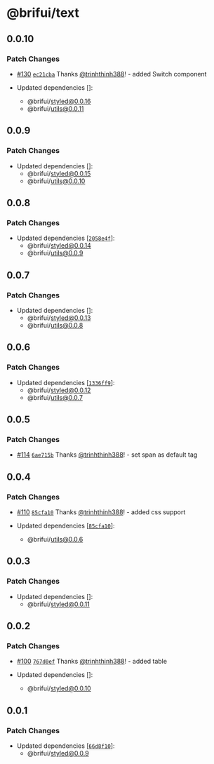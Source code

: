 # @brifui/text

## 0.0.10

### Patch Changes

- [#130](https://github.com/brifui-org/brif-ui/pull/130) [`ec21cba`](https://github.com/brifui-org/brif-ui/commit/ec21cba5d415145d5564cbf1d72612be7337d489) Thanks [@trinhthinh388](https://github.com/trinhthinh388)! - added Switch component

- Updated dependencies []:
  - @brifui/styled@0.0.16
  - @brifui/utils@0.0.11

## 0.0.9

### Patch Changes

- Updated dependencies []:
  - @brifui/styled@0.0.15
  - @brifui/utils@0.0.10

## 0.0.8

### Patch Changes

- Updated dependencies [[`2058e4f`](https://github.com/brifui-org/brif-ui/commit/2058e4f4fc43139d9b13322c5c50b49f43dc2f28)]:
  - @brifui/styled@0.0.14
  - @brifui/utils@0.0.9

## 0.0.7

### Patch Changes

- Updated dependencies []:
  - @brifui/styled@0.0.13
  - @brifui/utils@0.0.8

## 0.0.6

### Patch Changes

- Updated dependencies [[`1336ff9`](https://github.com/brifui-org/brif-ui/commit/1336ff9dd99899e54da1bd4bfa77168c14c4e662)]:
  - @brifui/styled@0.0.12
  - @brifui/utils@0.0.7

## 0.0.5

### Patch Changes

- [#114](https://github.com/brifui-org/brif-ui/pull/114) [`6ae715b`](https://github.com/brifui-org/brif-ui/commit/6ae715b08fb95714a2af577be7f74d411660384d) Thanks [@trinhthinh388](https://github.com/trinhthinh388)! - set span as default tag

## 0.0.4

### Patch Changes

- [#110](https://github.com/brifui-org/brif-ui/pull/110) [`85cfa10`](https://github.com/brifui-org/brif-ui/commit/85cfa10cca6ad3b3de2d48004e8517068c91df33) Thanks [@trinhthinh388](https://github.com/trinhthinh388)! - added css support

- Updated dependencies [[`85cfa10`](https://github.com/brifui-org/brif-ui/commit/85cfa10cca6ad3b3de2d48004e8517068c91df33)]:
  - @brifui/utils@0.0.6

## 0.0.3

### Patch Changes

- Updated dependencies []:
  - @brifui/styled@0.0.11

## 0.0.2

### Patch Changes

- [#100](https://github.com/brifui-org/brif-ui/pull/100) [`767d0ef`](https://github.com/brifui-org/brif-ui/commit/767d0ef50ac4113eac4d6c47231eabbdbbe85031) Thanks [@trinhthinh388](https://github.com/trinhthinh388)! - added table

- Updated dependencies []:
  - @brifui/styled@0.0.10

## 0.0.1

### Patch Changes

- Updated dependencies [[`66d8f10`](https://github.com/brifui-org/brif-ui/commit/66d8f108414b12f9949cede9d1e511ad47106e49)]:
  - @brifui/styled@0.0.9
